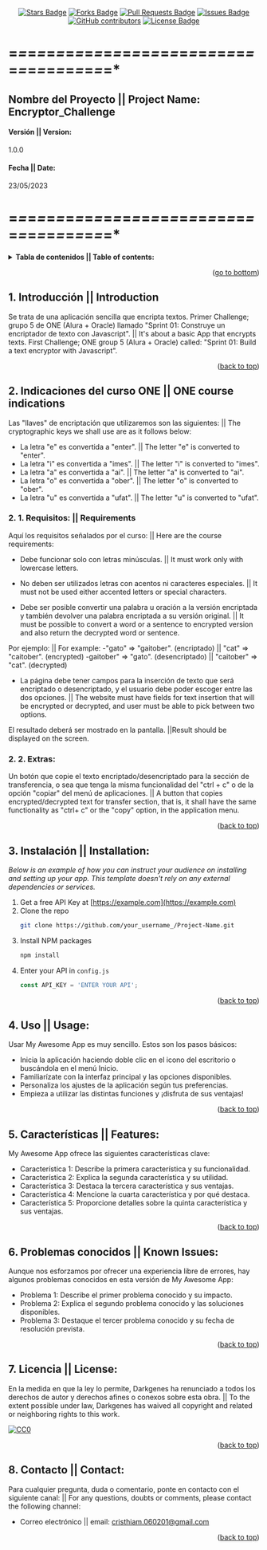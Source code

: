 <a name = "readme-top"></a>

<!--
This was based in Best-README-Template[https://github.com/othneildrew/Best-README-Template/blob/master/README.md#readme-top], and [https://github.com/abhisheknaiidu/awesome-github-profile-readme/blob/master/README.md] 
-->

<!-- Project Shields -->

<div align = "center">
<!-- Stars -->
<a href = "https://github.com/Darkgenes/encryptor_challenge_1_alura/stargazers"><img src = "https://img.shields.io/github/stars/Darkgenes/encryptor_challenge_1_alura" alt = "Stars Badge"/></a>
<!-- Forks -->
<a href = "https://github.com/Darkgenes/encryptor_challenge_1_alura/network/members"><img src = "https://img.shields.io/github/forks/Darkgenes/encryptor_challenge_1_alura" alt = "Forks Badge"/></a>
<!-- Pull requests -->
<a href = "https://github.com/Darkgenes/encryptor_challenge_1_alura/pulls"><img src = "https://img.shields.io/github/issues-pr/Darkgenes/encryptor_challenge_1_alura" alt = "Pull Requests Badge"/></a>
<!-- Issues -->
<a href = "https://github.com/Darkgenes/encryptor_challenge_1_alura/issues"><img src = "https://img.shields.io/github/issues/Darkgenes/encryptor_challenge_1_alura" alt = "Issues Badge"/></a>
<!-- Contribuitors -->
<a href = "https://github.com/Darkgenes/encryptor_challenge_1_alura/graphs/contributors"><img alt = "GitHub contributors" src = "https://img.shields.io/github/contributors/Darkgenes/encryptor_challenge_1_alura?color=2b9348"></a>
<!-- License -->
<a href = "https://github.com/Darkgenes/encryptor_challenge_1_alura/blob/main/LICENSE.txt"><img src = "https://img.shields.io/badge/License-MIT-yellow.svg" alt = "License Badge"/></a>

</div>  

# =*=*=*=*=*=*=*=*=*=*=*=*=*=*=*=*=*=*=*=*=*=*=*=*=*=*=*=*=*=*=*=*=*=*=*=*=*

<h2>Nombre del Proyecto || Project Name: Encryptor_Challenge</h2>
<h4>Versión || Version:</h4>1.0.0
<h4>Fecha || Date:</h4>23/05/2023

# =*=*=*=*=*=*=*=*=*=*=*=*=*=*=*=*=*=*=*=*=*=*=*=*=*=*=*=*=*=*=*=*=*=*=*=*=*

<details>
  <summary><b>Tabla de contenidos || Table of contents:</b></summary>
  <ol>
    <li>
      <a href = "#1-introducción--introduction">Introducción || Introduction</a>
    </li>
    <li>
      <a href = "#2-indicaciones-del-curso-one--one-course-indications">Indicaciones del curso ONE || ONE course indications</a>
      <ul>
        <li><a href = "#2-1-requisitos--requirements">Requisitos || Requirements</a></li>
        <li><a href = "#2-2-extras">Extras:</a></li>
      </ul>
    </li>
    <li><a href = "#3-instalación--installation">Instalación || Installation</a></li>
    <li><a href = "#4-uso--usage">Uso || Usage</a></li>
    <li><a href = "#5-características--features">Características || Features</a></li>
    <li><a href = "#6-problemas-conocidos--known-issues">Problemas conocidos || Known Issues</a></li>
    <li><a href = "#7-licencia--license">Licencia || License</a></li>
    <li><a href = "#8-contacto--contact">Contacto || Contact</a></li>
  </ol>
</details>

<p align = "right">(<a href = "#readme-bottom">go to bottom</a>)</p>

## 1. Introducción || Introduction

Se trata de una aplicación sencilla que encripta textos. Primer Challenge; grupo 5 de ONE (Alura + Oracle) llamado "Sprint 01: Construye un encriptador de texto con Javascript". || It's about a basic App that encrypts texts. First Challenge; ONE group 5 (Alura + Oracle) called: "Sprint 01: Build a text encryptor with Javascript". 

<p align = "right">(<a href = "#readme-top">back to top</a>)</p>

## 2. Indicaciones del curso ONE || ONE course indications

Las "llaves" de encriptación que utilizaremos son las siguientes: || The cryptographic keys we shall use are as it follows below:

* La letra "e" es convertida a "enter". || The letter "e" is converted to "enter".
* La letra "i" es convertida a "imes". || The letter "i" is converted to "imes".
* La letra "a" es convertida a "ai". || The letter "a" is converted to "ai".
* La letra "o" es convertida a "ober". || The letter "o" is converted to "ober".
* La letra "u" es convertida a "ufat". || The letter "u" is converted to "ufat".

### 2. 1. Requisitos: || Requirements

Aquí los requisitos señalados por el curso: || Here are the course requirements:

* Debe funcionar solo con letras minúsculas. || It must work only with lowercase letters.

* No deben ser utilizados letras con acentos ni caracteres especiales. || It must not be used either accented letters or special characters.

* Debe ser posible convertir una palabra u oración a la versión encriptada y también devolver una palabra encriptada a su versión original. || It must be possible to convert a word or a sentence to encrypted version and also return the decrypted word or sentence.

Por ejemplo: || For example:
-"gato" => "gaitober". (encriptado) || "cat" => "caitober". (encrypted)
-gaitober" => "gato". (desencriptado) || "caitober" => "cat". (decrypted)

* La página debe tener campos para la inserción de texto que será encriptado o desencriptado, y el usuario debe poder escoger entre las dos opciones. || The website must have fields for text insertion that will be encrypted or decrypted, and user must be able to pick between two options.

El resultado deberá ser mostrado en la pantalla. ||Result should be displayed on the screen.

### 2. 2. Extras:

Un botón que copie el texto encriptado/desencriptado para la sección de transferencia, o sea que tenga la misma funcionalidad del "ctrl + c" o de la opción "copiar" del menú de aplicaciones. || A button that copies encrypted/decrypted text for transfer section, that is, it shall have the same functionality as "ctrl+ c" or the "copy" option, in the application menu.

<p align = "right">(<a href = "#readme-top">back to top</a>)</p>

## 3. Instalación || Installation:

_Below is an example of how you can instruct your audience on installing and setting up your app. This template doesn't rely on any external dependencies or services._

1. Get a free API Key at [https://example.com](https://example.com)
2. Clone the repo
   ```sh
   git clone https://github.com/your_username_/Project-Name.git
   ```
3. Install NPM packages
   ```sh
   npm install
   ```
4. Enter your API in `config.js`
   ```js
   const API_KEY = 'ENTER YOUR API';
   ```

<p align = "right">(<a href = "#readme-top">back to top</a>)</p>

## 4. Uso || Usage:

Usar My Awesome App es muy sencillo. Estos son los pasos básicos:
- Inicia la aplicación haciendo doble clic en el icono del escritorio o buscándola en el menú Inicio.
- Familiarízate con la interfaz principal y las opciones disponibles.
- Personaliza los ajustes de la aplicación según tus preferencias.
- Empieza a utilizar las distintas funciones y ¡disfruta de sus ventajas!

<p align = "right">(<a href = "#readme-top">back to top</a>)</p>

## 5. Características || Features:

My Awesome App ofrece las siguientes características clave:
- Característica 1: Describe la primera característica y su funcionalidad.
- Característica 2: Explica la segunda característica y su utilidad.
- Característica 3: Destaca la tercera característica y sus ventajas.
- Característica 4: Mencione la cuarta característica y por qué destaca.
- Característica 5: Proporcione detalles sobre la quinta característica y sus ventajas.

<p align = "right">(<a href = "#readme-top">back to top</a>)</p>

## 6. Problemas conocidos || Known Issues:

Aunque nos esforzamos por ofrecer una experiencia libre de errores, hay algunos problemas conocidos en esta versión de My Awesome App:
- Problema 1: Describe el primer problema conocido y su impacto.
- Problema 2: Explica el segundo problema conocido y las soluciones disponibles.
- Problema 3: Destaque el tercer problema conocido y su fecha de resolución prevista.

<p align = "right">(<a href = "#readme-top">back to top</a>)</p>

## 7. Licencia || License:

En la medida en que la ley lo permite, Darkgenes ha renunciado a todos los derechos de autor y derechos afines o conexos sobre esta obra. || To the extent possible under law, Darkgenes has waived all copyright and related or neighboring rights to this work.

[![CC0](https://licensebuttons.net/p/zero/1.0/88x31.png)](https://creativecommons.org/publicdomain/zero/1.0/)

<p align = "right">(<a href = "#readme-top">back to top</a>)</p>

## 8. Contacto || Contact:

Para cualquier pregunta, duda o comentario, ponte en contacto con el siguiente canal: || For any questions, doubts or comments, please contact the following channel:
- Correo electrónico || email: cristhiam.060201@gmail.com

<p align = "right">(<a href = "#readme-top">back to top</a>)</p>

<a name = "readme-bottom"></a>
